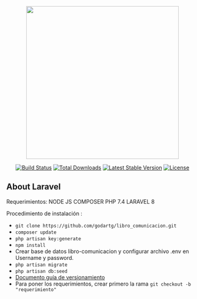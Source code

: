 <p align="center"><a href="https://laravel.com" target="_blank"><img src="https://raw.githubusercontent.com/laravel/art/master/logo-lockup/5%20SVG/2%20CMYK/1%20Full%20Color/laravel-logolockup-cmyk-red.svg" width="400"></a></p>

<p align="center">
<a href="https://travis-ci.org/laravel/framework"><img src="https://travis-ci.org/laravel/framework.svg" alt="Build Status"></a>
<a href="https://packagist.org/packages/laravel/framework"><img src="https://poser.pugx.org/laravel/framework/d/total.svg" alt="Total Downloads"></a>
<a href="https://packagist.org/packages/laravel/framework"><img src="https://poser.pugx.org/laravel/framework/v/stable.svg" alt="Latest Stable Version"></a>
<a href="https://packagist.org/packages/laravel/framework"><img src="https://poser.pugx.org/laravel/framework/license.svg" alt="License"></a>
</p>

## About Laravel
Requerimientos:
NODE JS
COMPOSER
PHP 7.4
LARAVEL 8

Procedimiento de instalación :

- ``` git clone https://github.com/godartg/libro_comunicacion.git ```<br/>
- ``` composer update ```<br/>
- ``` php artisan key:generate ```<br/>
- ``` npm install ```<br/>
- Crear base de datos libro-comunicacion y configurar archivo .env en Username y password.<br/>
- ``` php artisan migrate ```<br/>
- ``` php artisan db:seed ```<br/>
- <a href="https://docs.google.com/document/d/14s2Dez-JbIBuQA3C95pJr8xffyQn4xGy/edit?usp=sharing&ouid=100637755540342709034&rtpof=true&sd=true">Documento guía de versionamiento</a>
- Para poner los requerimientos, crear primero la rama ``` git checkout -b "requerimiento" ```<br/>

